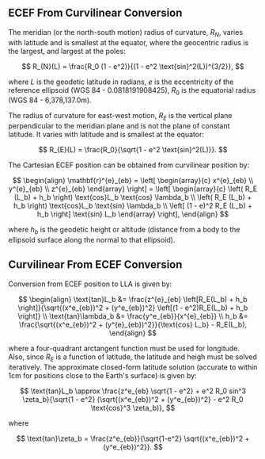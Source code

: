 
## ECEF From Curvilinear Conversion

The meridian (or the north-south motion) radius of curvature, $R_{N}$,  varies with latitude and is smallest at the equator, where the geocentric radius is the largest, and largest at the poles:

$$
R_{N}(L) = \frac{R_0 (1 - e^2)}{(1 - e^2 \text{sin}^2(L))^{3/2}},
$$

where $L$ is the geodetic latitude in radians, $e$ is the eccentricity of the reference ellipsoid (WGS 84 - 0.0818191908425), $R_0$ is the equatorial radius (WGS 84 - 6,378,137.0m).

The radius of curvature for east-west motion, $R_E$ is the vertical plane perpendicular to the meridian plane and is not the plane of constant latitude. It varies
with latitude and is smallest at the equator:

$$
R_{E}(L) = \frac{R_0}{\sqrt{1 - e^2 \text{sin}^2(L)}}.
$$

The Cartesian ECEF position can be obtained from curvilinear position by:

$$
\begin{align}
\mathbf{r}^{e}_{eb} = 
\left[
\begin{array}{c}
x^{e}_{eb} \\
y^{e}_{eb} \\
z^{e}_{eb}
\end{array}
\right] = 
\left[
\begin{array}{c}
\left( R_E (L_b) + h_b \right) \text{cos}L_b \text{cos} \lambda_b \\
\left( R_E (L_b) + h_b \right) \text{cos}L_b \text{sin} \lambda_b \\
\left[ (1 - e)^2 R_E (L_b) + h_b \right] \text{sin} L_b
\end{array}
\right],
\end{align}
$$

where $h_b$ is the geodetic height or altitude (distance from a body to the ellipsoid surface along the normal to that ellipsoid).

## Curvilinear From ECEF Conversion

Conversion from ECEF position to LLA is given by:

$$
\begin{align}
\text{tan}L_b &= \frac{z^{e}_{eb} \left[R_E(L_b) + h_b \right]}{\sqrt{(x^e_{eb})^2 + (y^e_{eb})^2} \left[(1 - e^2)R_E(L_b) + h_b \right]} \\
\text{tan}\lambda_b &= \frac{y^e_{eb}}{x^{e}_{eb}} \\
h_b &= \frac{\sqrt{(x^e_{eb})^2 + (y^{e}_{eb})^2}}{\text{cos} L_b} - R_E(L_b),
\end{align}
$$

where a four-quadrant arctangent function must be used for longitude. Also, since $R_E$ is a function of latitude, the latitude and heigh must be solved
iteratively. The approximate closed-form latitude solution (accurate to within 1cm for positions close to the Earth's surface) is given by:

$$
\text{tan}L_b \approx \frac{z^e_{eb} \sqrt{1 - e^2} + e^2 R_0 sin^3 \zeta_b}{\sqrt{1 - e^2} (\sqrt{(x^e_{eb})^2 + (y^e_{eb})^2} - e^2 R_0 \text{cos}^3 \zeta_b)},
$$

where

$$
\text{tan}\zeta_b = \frac{z^e_{eb}}{\sqrt{1-e^2} \sqrt{(x^e_{eb})^2 + (y^e_{eb})^2}}.
$$